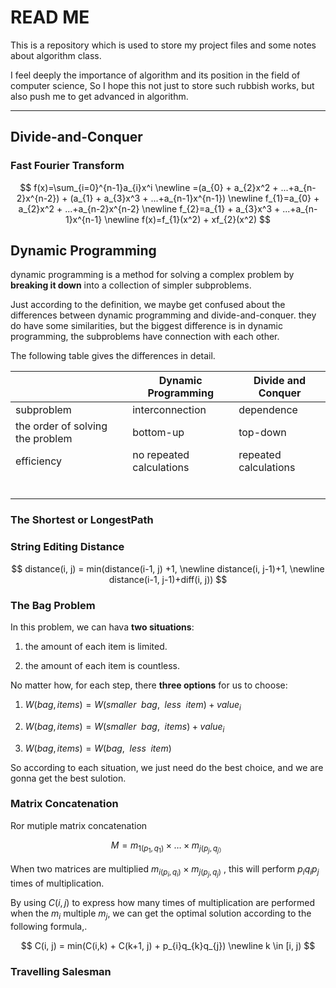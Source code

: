 # READ ME

This is a repository which is used to store my project files and some notes about algorithm class.

I feel deeply the importance of algorithm and its position in the field of computer science, So I hope this not just to store such rubbish works, but also push me to  get advanced in algorithm.

---

## Divide-and-Conquer

### Fast Fourier Transform

$$
f(x)=\sum_{i=0}^{n-1}a_{i}x^i
\newline
=(a_{0} + a_{2}x^2 + ...+a_{n-2}x^{n-2}) + (a_{1} + a_{3}x^3 + ...+a_{n-1}x^{n-1})
\newline
f_{1}=a_{0} + a_{2}x^2 + ...+a_{n-2}x^{n-2}
\newline
f_{2}=a_{1} + a_{3}x^3 + ...+a_{n-1}x^{n-1}
\newline
f(x)=f_{1}(x^2) + xf_{2}(x^2)
$$

## Dynamic Programming

dynamic programming is a method for solving a complex problem by **breaking it down** into a collection of simpler subproblems.

Just according to the definition, we maybe get confused about the differences between dynamic programming and divide-and-conquer.  they do have some similarities, but the biggest difference is in dynamic programming, the subproblems have connection with each other.

The following table gives the differences in detail.

|                                  | Dynamic Programming      | Divide and Conquer    |
| -------------------------------- | ------------------------ | --------------------- |
| subproblem                       | interconnection          | dependence            |
| the order of solving the problem | bottom-up                | top-down              |
| efficiency                       | no repeated calculations | repeated calculations |
|                                  |                          |                       |
|                                  |                          |                       |
|                                  |                          |                       |
|                                  |                          |                       |
|                                  |                          |                       |
|                                  |                          |                       |

### The Shortest or LongestPath

### String Editing Distance

$$
distance(i, j) = min(distance(i-1, j) +1,
\newline
distance(i, j-1)+1, 
\newline
distance(i-1, j-1)+diff(i, j))
$$

### The Bag Problem

In this problem, we can hava **two situations**:

1. the amount of each item is limited.

2. the amount of each item is countless.

No matter how, for each step, there **three options** for us to choose:

1. $W(bag, items) = W(smaller\enspace bag,\enspace less\enspace item) + value_{i}$

2. $W(bag, items) = W(smaller\enspace bag,\enspace items) + value_{i}$

3. $W(bag, items) = W(bag,\enspace less\enspace item)$

So according to each situation, we just need do the best choice, and we are gonna get the best sulotion.

### Matrix Concatenation

Ror mutiple matrix concatenation

$$
M = m_{1(p_{1},q_{1})}\times \ldots \times m_{j(p_{j},q_{j）}}
$$

When two matrices are multiplied $m_{i(p_{i},q_{i})}\times m_{j(p_{j},q_{j})}$ , this will perform $p_{i}q_{i}p_{j}$ times of  multiplication. 

By using $C(i, j)$ to express how many times  of multiplication are performed when the $m_{i}$ multiple $m_{j}$,   we can get the optimal solution according to the following formula,.

$$
C(i, j) = min(C(i,k) + C(k+1, j) + p_{i}q_{k}q_{j})
\newline
k \in [i, j)
$$

### Travelling Salesman
